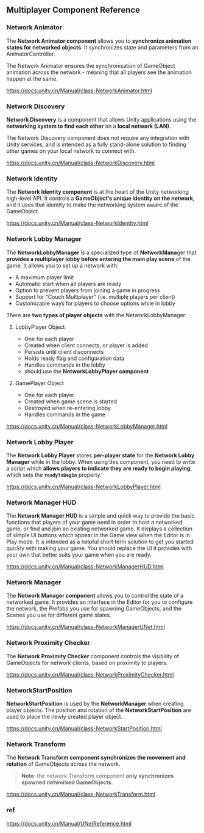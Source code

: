 ## Multiplayer Component Reference

### Network Animator
The **Network Animator component** allows you to **synchronize animation states for networked objects**.
It synchronizes state and parameters from an AnimatorController.

The Network Animator ensures the synchronisation of GameObject animation across the network - meaning that all players see the animation happen at the same.

https://docs.unity.cn/Manual/class-NetworkAnimator.html

### Network Discovery
**Network Discovery** is a component that allows Unity applications using the **networking system to find each other** on a **local network (LAN)**.

The Network Discovery component does not require any integration with Unity services, and is intended as a fully stand-alone solution to finding other games on your local network to connect with.

https://docs.unity.cn/Manual/class-NetworkDiscovery.html


### Network Identity
The **Network Identity component** is at the heart of the Unity networking high-level API. It controls a **GameObject’s unique identity on the network**, and it uses that identity to make the networking system aware of the GameObject.

https://docs.unity.cn/Manual/class-NetworkIdentity.html

### Network Lobby Manager
The **NetworkLobbyManager** is a specialized type of **NetworkMana**ger that **provides a multiplayer lobby before entering the main play scene** of the game. It allows you to set up a network with:

-   A maximum player limit
-   Automatic start when all players are ready
-   Option to prevent players from joining a game in progress
-   Support for “Couch Multiplayer” (i.e. multiple players per client)
-   Customizable ways for players to choose options while in lobby

There are **two types of player objects** with the NetworkLobbyManager:

1. LobbyPlayer Object
   -  One for each player
   -  Created when client connects, or player is added
   -  Persists until client disconnects
   -  Holds ready flag and configuration data
   -  Handles commands in the lobby
   -  should use the **NetworkLobbyPlayer component**


2. GamePlayer Object
   -   One for each player
   -   Created when game scene is started
   -   Destroyed when re-entering lobby
   -   Handles commands in the game

https://docs.unity.cn/Manual/class-NetworkLobbyManager.html


### Network Lobby Player
The **Network Lobby Player** stores **per-player state** for the **Network Lobby Manager** while in the lobby. When using this component, you need to write a script which **allows players to indicate they are ready to begin playing**, which sets the **`readyToBegin`** property.



https://docs.unity.cn/Manual/class-NetworkLobbyPlayer.html


### Network Manager HUD
The **Network Manager HUD** is a simple and quick way to provide the basic functions that players of your game need in order to host a networked game, or find and join an existing networked game. It displays a collection of simple UI buttons which appear in the Game view when the Editor is in Play mode. It is intended as a helpful short term solution to get you started quickly with making your game. You should replace the UI it provides with your own that better suits your game when you are ready.
 
https://docs.unity.cn/Manual/class-NetworkManagerHUD.html

### Network Manager 
The **Network Manager component** allows you to control the state of a networked game. It provides an interface in the Editor for you to configure the network, the Prefabs you use for spawning GameObjects, and the Scenes you use for different game states.
 
https://docs.unity.cn/Manual/class-NetworkManagerUNet.html 


### Network Proximity Checker
The **Network Proximity Checker** component controls the visibility of GameObjects for network clients, based on proximity to players.
 
 
https://docs.unity.cn/Manual/class-NetworkProximityChecker.html


### NetworkStartPosition
**NetworkStartPosition** is used by the **NetworkManager** when creating player objects. The position and rotation of the **NetworkStartPosition** are used to place the newly created player object.
 
https://docs.unity.cn/Manual/class-NetworkStartPosition.html

### Network Transform
The **Network Transform component** **synchronizes the movement and rotation** of GameObjects across the network. 
> **Note**: the network Transform component **only synchronizes spawned networked GameObjects**.

https://docs.unity.cn/Manual/class-NetworkTransform.html


### ref
https://docs.unity.cn/Manual/UNetReference.html
